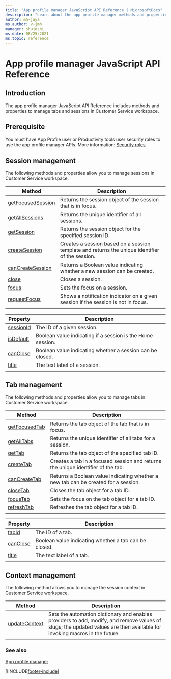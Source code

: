 ```yaml
---
title: "App profile manager JavaScript API Reference | MicrosoftDocs"
description: "Learn about the app profile manager methods and properties to manage tabs and sessions in Customer Service workspace."
author: mh-jaya
ms.author: v-jmh
manager: shujoshi
ms.date: 08/25/2021
ms.topic: reference
---
```


# App profile manager JavaScript API Reference


## Introduction

The app profile manager JavaScript API Reference includes methods and properties to manage tabs and sessions in Customer Service workspace.

## Prerequisite

You must have App Profile user or Productivity tools user security roles to use the app profile manager APIs. More information: [Security roles](../security-roles.md)

## Session management

The following methods and properties allow you to manage sessions in Customer Service workspace.

| Method | Description |
|--------|-------------|
| [getFocusedSession](microsoft-apm/getFocusedSession.md) | Returns the session object of the session that is in focus. |
| [getAllSessions](microsoft-apm/getAllSessions.md) | Returns the unique identifier of all sessions. |
| [getSession](microsoft-apm/getSession.md) | Returns the session object for the specified session ID.  |
| [createSession](microsoft-apm/createSession.md) | Creates a session based on a session template and returns the unique identifier of the session. |
| [canCreateSession](microsoft-apm/canCreateSession.md) | Returns a Boolean value indicating whether a new session can be created.|
| [close](microsoft-apm/close.md) | Closes a session.|
| [focus](microsoft-apm/focus.md) | Sets the focus on a session. |
| [requestFocus](microsoft-apm/requestFocus.md) | Shows a notification indicator on a given session if the session is not in focus.|
|||

| Property | Description |
|----------|-------------|
| [sessionId](microsoft-apm/sessionId.md) | The ID of a given session. |
| [isDefault](microsoft-apm/isDefault.md) | Boolean value indicating if a session is the Home session.|
| [canClose](microsoft-apm/canCloseSession.md) | Boolean value indicating whether a session can be closed. |
| [title](microsoft-apm/sessiontitle.md) | The text label of a session. |
|||

## Tab management

The following methods and properties allow you to manage tabs in Customer Service workspace.

| Method | Description |
|--------|-------------|
| [getFocusedTab](microsoft-apm/getFocusedTab.md) | Returns the tab object of the tab that is in focus. |
| [getAllTabs](microsoft-apm/getAllTabs.md) | Returns the unique identifier of all tabs for a session. |
| [getTab](microsoft-apm/getTab.md) | Returns the tab object of the specified tab ID.  |
| [createTab](microsoft-apm/createTab.md) | Creates a tab in a focused session and returns the unique identifier of the tab. |
| [canCreateTab](microsoft-apm/canCreateTab.md) | Returns a Boolean value indicating whether a new tab can be created for a session. |
| [closeTab](microsoft-apm/closeTab.md) | Closes the tab object for a tab ID. |
| [focusTab](microsoft-apm/focusTab.md) | Sets the focus on the tab object for a tab ID. |
| [refreshTab](microsoft-apm/refreshTab.md) | Refreshes the tab object for a tab ID.   |
|||

| Property | Description |
|----------|-------------|
| [tabId](microsoft-apm/tabId.md) | The ID of a tab. |
| [canClose](microsoft-apm/canCloseTab.md) | Boolean value indicating whether a tab can be closed. |
| [title](microsoft-apm/tabtitle.md) | The text label of a tab. |
|||


## Context management

The following method allows you to manage the session context in Customer Service workspace.

| Method | Description |
|--------|-------------|
| [updateContext](microsoft-apm/updateContext.md) | Sets the automation dictionary and enables providers to add, modify, and remove values of slugs; the updated values are then available for invoking macros in the future. |
|||
### See also

[App profile manager](../app-profile-manager.md)  

[!INCLUDE[footer-include](../../includes/footer-banner.md)]
